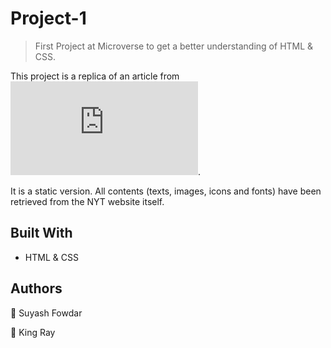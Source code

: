 # Project-1

> First Project at Microverse to get a better understanding of HTML & CSS.

This project is a replica of an article from ![New York Times page](https://www.nytimes.com/2014/03/18/science/space/detection-of-waves-in-space-buttresses-landmark-theory-of-big-bang.html?_r=0). 

It is a static version. All contents (texts, images, icons and fonts) have been retrieved from the NYT website itself.

## Built With

- HTML & CSS


## Authors

👤 Suyash Fowdar

👤 King Ray